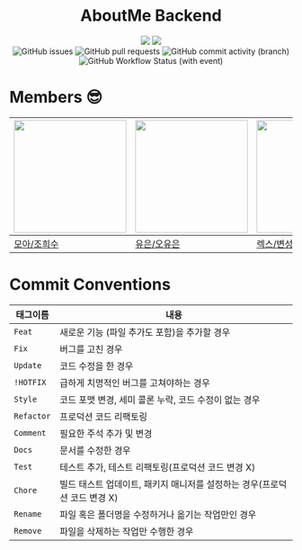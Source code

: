 <h1 align="center">AboutMe Backend</h1>
<div align="center">
<img src="https://img.shields.io/badge/Spring-6DB33F?style=flat&logo=Spring&logoColor=white" />
<img src="https://img.shields.io/badge/AWS-232F3E?style=flat&logo=AmazonAWS&logoColor=white" />
</div>

<div align="center">
<img alt="GitHub issues" src="https://img.shields.io/github/issues/UMC-AboutMe/AboutMe-BE?">
<img alt="GitHub pull requests" src="https://img.shields.io/github/issues-pr/UMC-AboutMe/AboutMe-BE?&label=PRs">
<img alt="GitHub commit activity (branch)" src="https://img.shields.io/github/commit-activity/w/UMC-AboutMe/AboutMe-BE?">
<img alt="GitHub Workflow Status (with event)" src="https://img.shields.io/github/actions/workflow/status/UMC-AboutMe/AboutMe-BE/ci.yml">
</div>

# Members 😎

| <img width="200px" src="https://avatars.githubusercontent.com/u/87214089?v=4"/> | <img width="200px" src="https://avatars.githubusercontent.com/u/122276414?v=4"/> | <img width="200px" src="https://avatars.githubusercontent.com/u/58453038?v=4"/>|
| ------------------------------------------------------------------------------- | ------------------------------------------------------------------------------- |  ------------------------------------------------------------------------------- | 
| [모아/조희수](https://github.com/ranunclulus)                                      | [유은/오유은](https://github.com/yueunfive)                                      | [렉스/변성호](https://github.com/Byun-Sung-Ho)                                      |

# Commit Conventions

| 태그이름   | 내용                                                                      |
| ---------- | ------------------------------------------------------------------------- |
| `Feat`     | 새로운 기능 (파일 추가도 포함)을 추가할 경우                              |
| `Fix `     | 버그를 고친 경우                                                          |
| `Update`   | 코드 수정을 한 경우                                                       |
| `!HOTFIX`  | 급하게 치명적인 버그를 고쳐야하는 경우                                    |
| `Style`    | 코드 포맷 변경, 세미 콜론 누락, 코드 수정이 없는 경우                     |
| `Refactor` | 프로덕션 코드 리팩토링                                                    |
| `Comment`  | 필요한 주석 추가 및 변경                                                  |
| `Docs`     | 문서를 수정한 경우                                                        |
| `Test`     | 테스트 추가, 테스트 리팩토링(프로덕션 코드 변경 X)                        |
| `Chore`    | 빌드 태스트 업데이트, 패키지 매니저를 설정하는 경우(프로덕션 코드 변경 X) |
| `Rename`   | 파일 혹은 폴더명을 수정하거나 옮기는 작업만인 경우                        |
| `Remove`   | 파일을 삭제하는 작업만 수행한 경우                                        |

